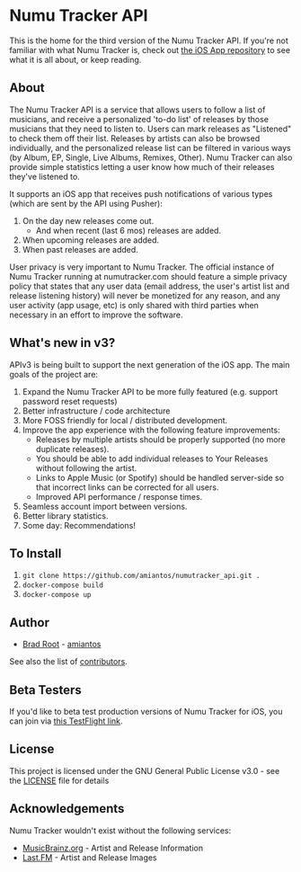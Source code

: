 # Numu Tracker API

This is the home for the third version of the Numu Tracker API. If you're not familiar with what Numu Tracker is, check out [the iOS App repository](https://www.github.com/amiantos/numutracker_ios) to see what it is all about, or keep reading.

## About

The Numu Tracker API is a service that allows users to follow a list of musicians, and receive a personalized 'to-do list' of releases by those musicians that they need to listen to. Users can mark releases as "Listened" to check them off their list. Releases by artists can also be browsed individually, and the personalized release list can be filtered in various ways (by Album, EP, Single, Live Albums, Remixes, Other). Numu Tracker can also provide simple statistics letting a user know how much of their releases they've listened to.

It supports an iOS app that receives push notifications of various types (which are sent by the API using Pusher):
1. On the day new releases come out.
    - And when recent (last 6 mos) releases are added.
2. When upcoming releases are added.
3. When past releases are added.

User privacy is very important to Numu Tracker. The official instance of Numu Tracker running at numutracker.com should feature a simple privacy policy that states that any user data (email address, the user's artist list and release listening history) will never be monetized for any reason, and any user activity (app usage, etc) is only shared with third parties when necessary in an effort to improve the software.

## What's new in v3?

APIv3 is being built to support the next generation of the iOS app. The main goals of the project are:

1. Expand the Numu Tracker API to be more fully featured (e.g. support password reset requests)
1. Better infrastructure / code architecture
1. More FOSS friendly for local / distributed development.
1. Improve the app experience with the following feature improvements:
    - Releases by multiple artists should be properly supported (no more duplicate releases).
    - You should be able to add individual releases to Your Releases without following the artist.
    - Links to Apple Music (or Spotify) should be handled server-side so that incorrect links can be corrected for all users.
    - Improved API performance / response times.
1. Seamless account import between versions.
1. Better library statistics.
1. Some day: Recommendations!


## To Install

1. `git clone https://github.com/amiantos/numutracker_api.git .`
1. `docker-compose build`
1. `docker-compose up`


## Author

* [Brad Root](https://bradroot.me) - [amiantos](https://github.com/amiantos)

See also the list of [contributors](https://github.com/amiantos/numutracker_api/contributors).

## Beta Testers

If you'd like to beta test production versions of Numu Tracker for iOS, you can join via [this TestFlight link](https://testflight.apple.com/join/Voa7rsgJ).

## License

This project is licensed under the GNU General Public License v3.0 - see the [LICENSE](LICENSE) file for details

## Acknowledgements
Numu Tracker wouldn't exist without the following services:
- [MusicBrainz.org](http://www.musicbrainz.org) - Artist and Release Information
- [Last.FM](http://www.last.fm) - Artist and Release Images

